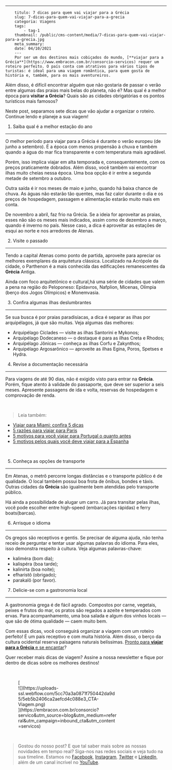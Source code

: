 ---
        titulo: 7 dicas para quem vai viajar para a Grécia
        slug: 7-dicas-para-quem-vai-viajar-para-a-grecia
        categoria: Viagens
        tags:
            - tag-1
        thumbnail: /public/cms-content/media/7-dicas-para-quem-vai-viajar-para-a-grecia.jpg
        meta_summary: 
        date: 04/10/2021
        ---
        Por ser um dos destinos mais cobiçados do mundo, [**viajar para a Grécia**](https://www.embracon.com.br/consorcio-servicos) requer um roteiro perfeito. O país conta com atrativos para vários tipos de turistas: é ideal para uma viagem romântica, para quem gosta de história e, também, para os mais aventureiros.

Além disso, é difícil encontrar alguém que não gostaria de passar o verão entre algumas das praias mais belas do planeta, não é? Mas qual é a melhor época para **visitar a Grécia**? Quais são as cidades obrigatórias e os pontos turísticos mais famosos?

Neste post, separamos sete dicas que vão ajudar a organizar o roteiro. Continue lendo e planeje a sua viagem!

1. Saiba qual é a melhor estação do ano
---------------------------------------

O melhor período para viajar para a Grécia é durante o verão europeu (de junho a setembro). É a época com menos propensão à chuva e também quando a água do mar fica transparente e com temperatura mais agradável.

Porém, isso implica viajar em alta temporada e, consequentemente, com os preços praticamente dobrados. Além disso, você também vai encontrar ilhas muito cheias nessa época. Uma boa opção é ir entre a segunda metade de setembro a outubro.

Outra saída é ir nos meses de maio e junho, quando há baixa chance de chuva. As águas não estarão tão quentes, mas faz calor durante o dia e os preços de hospedagem, passagem e alimentação estarão muito mais em conta.

De novembro a abril, faz frio na Grécia. Se a ideia for aproveitar as praias, esses não são os meses mais indicados, assim como de dezembro a março, quando é inverno no país. Nesse caso, a dica é aproveitar as estações de esqui ao norte e nos arredores de Atenas.

2. Visite o passado
-------------------

Tendo a capital Atenas como ponto de partida, aproveite para apreciar os melhores exemplares da arquitetura clássica. Localizado na Acrópole da cidade, o Parthenon é a mais conhecida das edificações remanescentes da **Grécia** Antiga.

Ainda com foco arquitetônico e cultural,há uma série de cidades que valem a pena na região do Peloponeso: Epidavros, Nafplion, Micenas, Olímpia (berço dos Jogos Olímpicos) e Monemvasia.

3. Confira algumas ilhas deslumbrantes
--------------------------------------

Se sua busca é por praias paradisíacas, a dica é separar as ilhas por arquipélagos, já que são muitas. Veja algumas das melhores:

- Arquipélago Cíclades — visite as ilhas Santorini e Mykonos;
- Arquipélago Dodecaneso — o destaque é para as ilhas Creta e Rhodos;
- Arquipélago Jônicas — conheça as ilhas Corfu e Zakynthos;
- Arquipélago Argosarônico — aproveite as ilhas Egina, Poros, Spetses e Hydra.

4. Revise a documentação necessária
-----------------------------------

Para viagens de até 90 dias, não é exigido visto para entrar na **Grécia**. Porém, fique atento à validade do passaporte, que deve ser superior a seis meses. Apresente passagens de ida e volta, reservas de hospedagem e comprovação de renda.

‍

> Leia também:

- [Viajar para Miami: confira 5 dicas](https://www.embracon.com.br/blog/viajar-para-miami-confira-5-dicas)
- [5 razões para viajar para Paris](https://www.embracon.com.br/blog/5-razoes-para-viajar-para-paris)
- [5 motivos para você viajar para Portugal o quanto antes](https://www.embracon.com.br/blog/5-motivos-para-voce-viajar-para-portugal-o-quanto-antes)
- [5 motivos pelos quais você deve viajar para a Espanha](https://www.embracon.com.br/blog/5-motivos-pelos-quais-voce-deve-viajar-para-a-espanha)

‍

5. Conheça as opções de transporte
----------------------------------

Em Atenas, o metrô percorre longas distâncias e o transporte público é de qualidade. O local também possui boa frota de ônibus, bondes e táxis. Outras cidades da **Grécia** são igualmente bem atendidas pelo transporte público.

Há ainda a possibilidade de alugar um carro. Já para transitar pelas ilhas, você pode escolher entre high-speed (embarcações rápidas) e ferry boats(barcas).

6. Arrisque o idioma
--------------------

Os gregos são receptivos e gentis. Se precisar de alguma ajuda, não tenha receio de perguntar e tentar usar algumas palavras do idioma. Para eles, isso demonstra respeito à cultura. Veja algumas palavras-chave:

- kaliméra (bom dia);
- kalispéra (boa tarde);
- kalinirta (boa noite);
- efharistô (obrigado);
- parakalô (por favor).

7. Delicie-se com a gastronomia local
-------------------------------------

A gastronomia grega é de fácil agrado. Compostos por carne, vegetais, peixes e frutos do mar, os pratos são regados a azeite e temperados com ervas. Para acompanhamento, uma boa salada e algum dos vinhos locais — que são de ótima qualidade — caem muito bem.

Com essas dicas, você conseguirá organizar a viagem com um roteiro perfeito! É um país receptivo e com muita história. Além disso, o berço da cultura ocidental reserva paisagens naturais belíssimas. [Pronto para **viajar para a Grécia** e se encantar](https://www.embracon.com.br/consorcio-servicos)?

Quer receber mais dicas de viagem? Assine a nossa newsletter e fique por dentro de dicas sobre os melhores destinos!

‍

<figure class="w-richtext-figure-type-image w-richtext-align-center" style="max-width:310px">[<div>![](https://uploads-ssl.webflow.com/5cc70a3a0871f750442da9d5/5eb5b2406ca2aefcd4c088e3_CTA-Viagem.png)</div>](https://embracon.com.br/consorcio?servico&utm_source=blog&utm_medium=referral&utm_campaign=inbound_cta&utm_content=servicos)</figure>‍

> Gostou do nosso post? E que tal saber mais sobre as nossas novidades em tempo real? Siga-nos nas redes sociais e veja tudo na sua timeline. Estamos no [Facebook](https://www.facebook.com/embracon/), [Instagram](https://www.instagram.com/embraconoficial/), [Twitter](https://twitter.com/embracon) e [LinkedIn](https://www.linkedin.com/company/1018875/), além de um canal incrível no [YouTube](https://www.youtube.com/channel/UCL-Y0mv9zc73Iek48NLUBzQ).

‍
        